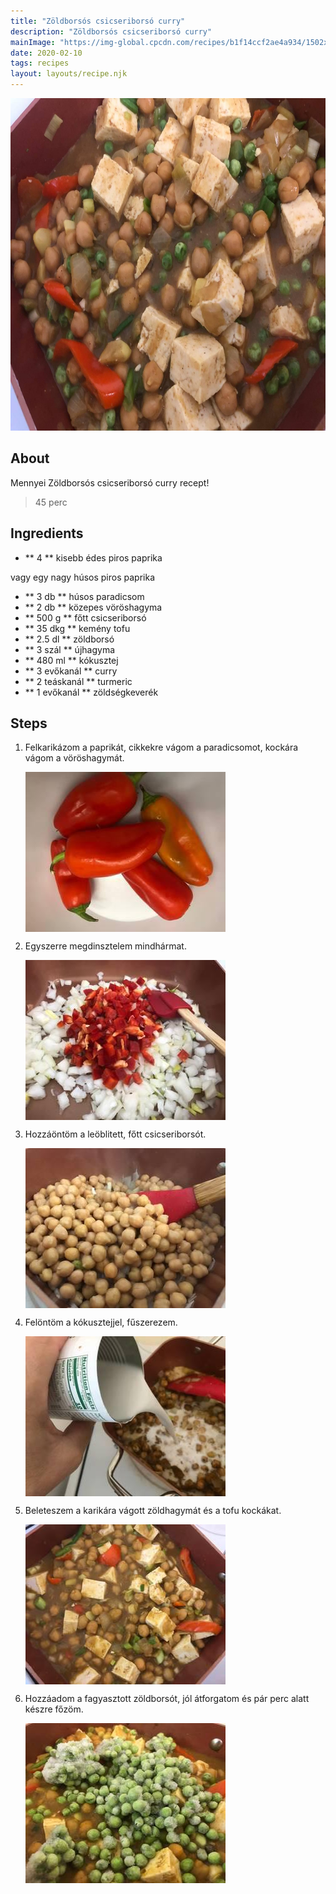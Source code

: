 ```yaml
---
title: "Zöldborsós csicseriborsó curry"
description: "Zöldborsós csicseriborsó curry"
mainImage: "https://img-global.cpcdn.com/recipes/b1f14ccf2ae4a934/1502x1064cq70/zoldborsos-csicseriborso-curry-recept-foto.jpg"
date: 2020-02-10
tags: recipes
layout: layouts/recipe.njk
---
```

                        
<p align="center"><a href="https://cookpad.com/hu/receptek/11541613-zoldborsos-csicseriborso-curry" rel="Recipe source page"><img width="751" height="532" src="/img/full/e3f2d68d879d25f6ee4010dc270883a1268fa76f.jpg"/></a></p>

## About
Mennyei Zöldborsós csicseriborsó curry recept! 

> 45 perc 

## Ingredients
* ** 4 ** kisebb édes piros paprika

vagy egy nagy húsos piros paprika
* ** 3 db ** húsos paradicsom
* ** 2 db ** közepes vöröshagyma
* ** 500 g ** főtt csicseriborsó
* ** 35 dkg ** kemény tofu
* ** 2.5 dl ** zöldborsó
* ** 3 szál ** újhagyma
* ** 480 ml ** kókusztej
* ** 3 evőkanál ** curry
* ** 2 teáskanál ** turmeric
* ** 1 evőkanál ** zöldségkeverék

## Steps

1. Felkarikázom a paprikát, cikkekre vágom a paradicsomot, kockára vágom a vöröshagymát.
 
    <p><img width="320" height="256" align="left" src="/img/full/f75bb653dd5996ba3f309c679ccee4ef25e6a36b.jpg"/></p><div style="clear: both"/>

2. Egyszerre megdinsztelem mindhármat.
 
    <p><img width="320" height="256" align="left" src="/img/full/9739a547faa5841c2a7ba6193f158f7a97a6c473.jpg"/></p><div style="clear: both"/>

3. Hozzáöntöm a leöblitett, főtt csicseriborsót.
 
    <p><img width="320" height="256" align="left" src="/img/full/27eaf829b4790ca156b5851691b132ab770f5aa2.jpg"/></p><div style="clear: both"/>

4. Felöntöm a kókusztejjel, fűszerezem.
 
    <p><img width="320" height="256" align="left" src="/img/full/81d1aecda3736e5159d76f6a8120f02acd849817.jpg"/></p><div style="clear: both"/>

5. Beleteszem a karikára vágott zöldhagymát és a tofu kockákat.
 
    <p><img width="320" height="256" align="left" src="/img/full/2e0c4f4adb41b67b01c87718662ac4abb60c4a59.jpg"/></p><div style="clear: both"/>

6. Hozzáadom a fagyasztott zöldborsót, jól átforgatom és pár perc alatt készre főzöm.
 
    <p><img width="320" height="256" align="left" src="/img/full/7f4ba8fab6c9459875bafaf5312879feeb84d4db.jpg"/></p><div style="clear: both"/>

